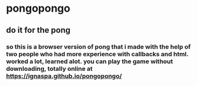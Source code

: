 # pongopongo
## do it for the pong
### so this is a browser version of pong that i made with the help of two people who had more experience with callbacks and html. worked a lot, learned alot. you can play the game without downloading, totally online at https://ignaspa.github.io/pongopongo/
